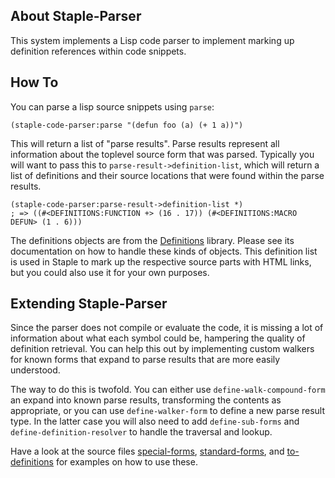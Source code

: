 ## About Staple-Parser
This system implements a Lisp code parser to implement marking up definition references within code snippets.

## How To
You can parse a lisp source snippets using `parse`:

    (staple-code-parser:parse "(defun foo (a) (+ 1 a))")

This will return a list of "parse results". Parse results represent all information about the toplevel source form that was parsed. Typically you will want to pass this to `parse-result->definition-list`, which will return a list of definitions and their source locations that were found within the parse results.

    (staple-code-parser:parse-result->definition-list *)
    ; => ((#<DEFINITIONS:FUNCTION +> (16 . 17)) (#<DEFINITIONS:MACRO DEFUN> (1 . 6)))

The definitions objects are from the [Definitions](https://shinmera.github.io/definitions) library. Please see its documentation on how to handle these kinds of objects. This definition list is used in Staple to mark up the respective source parts with HTML links, but you could also use it for your own purposes.

## Extending Staple-Parser
Since the parser does not compile or evaluate the code, it is missing a lot of information about what each symbol could be, hampering the quality of definition retrieval. You can help this out by implementing custom walkers for known forms that expand to parse results that are more easily understood.

The way to do this is twofold. You can either use `define-walk-compound-form` an expand into known parse results, transforming the contents as appropriate, or you can use `define-walker-form` to define a new parse result type. In the latter case you will also need to add `define-sub-forms` and `define-definition-resolver` to handle the traversal and lookup.

Have a look at the source files [special-forms](https://github.com/Shinmera/staple/blob/master/parser/special-forms.lisp), [standard-forms](https://github.com/Shinmera/staple/blob/master/parser/standard-forms.lisp), and [to-definitions](https://github.com/Shinmera/staple/blob/master/parser/to-definitions.lisp) for examples on how to use these.
